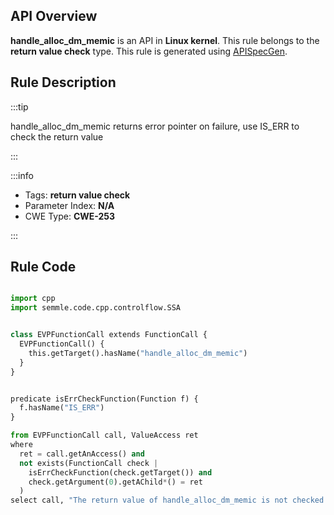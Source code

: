 ---
---


## API Overview
**handle_alloc_dm_memic** is an API in **Linux kernel**. This rule belongs to the **return value check** type. This rule is generated using [APISpecGen](../../tools/APISpecGen).
## Rule Description

:::tip

handle_alloc_dm_memic returns error pointer on failure, use IS_ERR to check the return value

:::

:::info

- Tags: **return value check**
- Parameter Index: **N/A**
- CWE Type: **CWE-253**

:::

## Rule Code
```python

import cpp
import semmle.code.cpp.controlflow.SSA


class EVPFunctionCall extends FunctionCall {
  EVPFunctionCall() {
    this.getTarget().hasName("handle_alloc_dm_memic")
  }
}


predicate isErrCheckFunction(Function f) {
  f.hasName("IS_ERR") 
}

from EVPFunctionCall call, ValueAccess ret
where
  ret = call.getAnAccess() and
  not exists(FunctionCall check |
    isErrCheckFunction(check.getTarget()) and
    check.getArgument(0).getAChild*() = ret
  )
select call, "The return value of handle_alloc_dm_memic is not checked with IS_ERR."
    
```